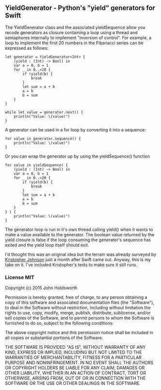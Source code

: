 ## YieldGenerator - Python's "yield" generators for Swift

The YieldGenerator class and the associated yieldSequence allow you recode generators as closure containing a loop using a thread and semaphores internally to implement "inversion of control". For example, a loop to implement the first 20 numbers in the Fibanacci series can be expressed as follows:

    let generator = YieldGenerator<Int> {
        (yield : (Int) -> Bool) in
        var a = 0, b = 1
        for _ in 0..<20 {
            if !yield(b) {
                break
            }
            let sum = a + b
            a = b
            b = sum
        }
    }

    while let value = generator.next() {
        println("Value: \(value)")
    }

A generator can be used in a for loop by converting it into a sequence:

    for value in generator.sequence() {
        println("Value: \(value)")
    }

Or you can wrap the generator up by using the yieldSequence() function

    for value in yieldSequence( {
        (yield : (Int) -> Bool) in
        var a = 0, b = 1
        for _ in 0..<20 {
            if !yield(b) {
                break
            }
            let sum = a + b
            a = b
            b = sum
        }
    } ) {
        println("Value: \(value)")
    }

The generator loop is run in it's own thread calling yield() when it wants to make a value available to the generator. The boolean value returned by the yield closure is false if the loop consuming the generator's sequence has exited and the yield loop itself should exit.

I'd thought this was an original idea but the terrain was already surveyed by [Kristopher Johnson](https://gist.github.com/kristopherjohnson/68711422475ecc010e05) just a month after Swift came out. Anyway, this is my take on it. I've included Kristopher's tests to make sure it still runs.

### License MIT

Copyright (c) 2015 John Holdsworth

Permission is hereby granted, free of charge, to any person obtaining
a copy of this software and associated documentation files (the
"Software"), to deal in the Software without restriction, including
without limitation the rights to use, copy, modify, merge, publish,
distribute, sublicense, and/or sell copies of the Software, and to
permit persons to whom the Software is furnished to do so, subject to
the following conditions:

The above copyright notice and this permission notice shall be
included in all copies or substantial portions of the Software.

THE SOFTWARE IS PROVIDED "AS IS", WITHOUT WARRANTY OF ANY KIND,
EXPRESS OR IMPLIED, INCLUDING BUT NOT LIMITED TO THE WARRANTIES OF
MERCHANTABILITY, FITNESS FOR A PARTICULAR PURPOSE AND
NONINFRINGEMENT. IN NO EVENT SHALL THE AUTHORS OR COPYRIGHT HOLDERS BE
LIABLE FOR ANY CLAIM, DAMAGES OR OTHER LIABILITY, WHETHER IN AN ACTION
OF CONTRACT, TORT OR OTHERWISE, ARISING FROM, OUT OF OR IN CONNECTION
WITH THE SOFTWARE OR THE USE OR OTHER DEALINGS IN THE SOFTWARE.

